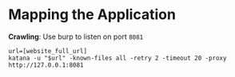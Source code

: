 # Mapping the Application

**Crawling**: Use burp to listen on port `8081`

```
url=[website_full_url]
katana -u "$url" -known-files all -retry 2 -timeout 20 -proxy http://127.0.0.1:8081
```
